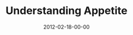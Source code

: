 ---
layout: message
category: message
series: "A Place at the Table"
title: "Understanding Appetite"
date: 2012-02-18-00-00
message_id: 714
audio: "http://s3.amazonaws.com/crossroads-media/message/audio/placeatthetable_02.mp3"
audio-duration: "42:33"
program: "http://s3.amazonaws.com/crossroads-media/documents/02_18-19_12Program.pdf"
description: "Brian Tome talks about what motivates our appetites."
video: "http://s3.amazonaws.com/crossroads-media/message/video/placeatthetable_02.mp4"
video-duration: "42:39"
video-image: "http://s3.amazonaws.com/crossroads-media/images/placeatthetable_02_still.jpg"
explicit: false
---